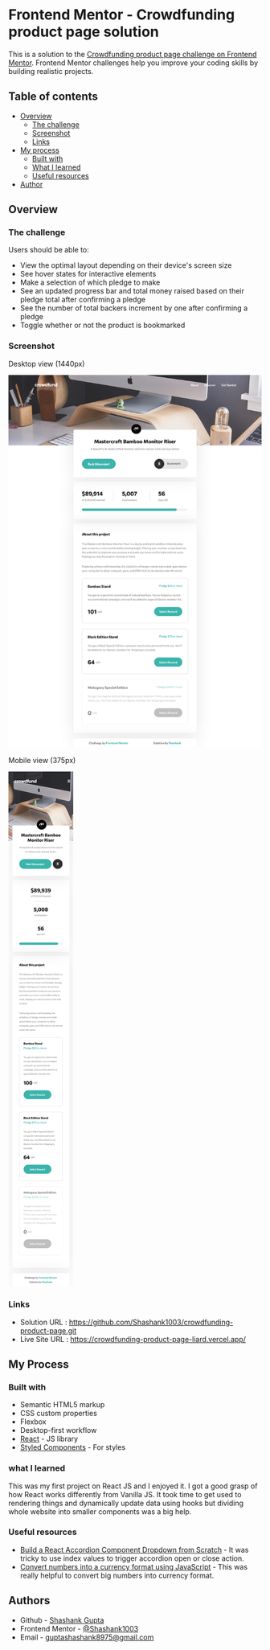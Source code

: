 # Frontend Mentor - Crowdfunding product page solution

This is a solution to the [Crowdfunding product page challenge on Frontend Mentor](https://www.frontendmentor.io/challenges/crowdfunding-product-page-7uvcZe7ZR). Frontend Mentor challenges help you improve your coding skills by building realistic projects.

## Table of contents

- [Overview](#overview)
  - [The challenge](#the-challenge)
  - [Screenshot](#screenshot)
  - [Links](#links)
- [My process](#my-process)
  - [Built with](#built-with)
  - [What I learned](#what-i-learned)
  - [Useful resources](#useful-resources)
- [Author](#author)

## Overview

### The challenge

Users should be able to:

- View the optimal layout depending on their device's screen size
- See hover states for interactive elements
- Make a selection of which pledge to make
- See an updated progress bar and total money raised based on their pledge total after confirming a pledge
- See the number of total backers increment by one after confirming a pledge
- Toggle whether or not the product is bookmarked

### Screenshot

Desktop view (1440px)

![](screenshots/desktop-view-1440px.png)

Mobile view (375px) 

![](screenshots/mobile-view-375px.png)

### Links

- Solution URL : https://github.com/Shashank1003/crowdfunding-product-page.git
- Live Site URL : https://crowdfunding-product-page-liard.vercel.app/

## My Process

### Built with

- Semantic HTML5 markup
- CSS custom properties
- Flexbox
- Desktop-first workflow
- [React](https://reactjs.org/) - JS library
- [Styled Components](https://styled-components.com/) - For styles

### what I learned

This was my first project on React JS and I enjoyed it. I got a good grasp of how React works differently from Vanilla JS. It took time to get used to rendering things and dynamically update data using hooks but dividing whole website into smaller components was a big help.

### Useful resources
- [Build a React Accordion Component Dropdown from Scratch](https://www.youtube.com/watch?v=fNKbo0bboyA&t=829s) - It was tricky to use index values to trigger accordion open or close action.
- [Convert numbers into a currency format using JavaScript](https://www.youtube.com/watch?v=p7VVvJAsXWg&t=2s) - This was really helpful to convert big numbers into currency format.

## Authors

- Github - [Shashank Gupta](https://github.com/Shashank1003)
- Frontend Mentor - [@Shashank1003](https://www.frontendmentor.io/profile/Shashank1003)
- Email - guptashashank8975@gmail.com
